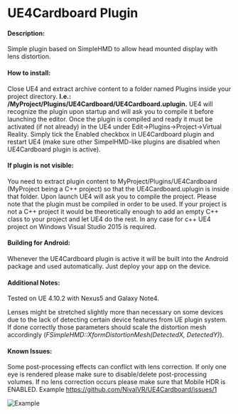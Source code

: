 # UE4Cardboard Plugin

#### Description:

Simple plugin based on SimpleHMD to allow head mounted display with lens distortion. 

#### How to install:

Close UE4 and extract archive content to a folder named Plugins inside your project directory. 
**I.e.: /MyProject/Plugins/UE4Cardboard/UE4Cardboard.uplugin.** UE4 will recognize the plugin upon startup and will ask you to compile it before launching the editor. Once the plugin is compiled and ready it must be
activated (if not already) in the UE4 under Edit->Plugins->Project->Virtual Reality. Simply tick the Enabled checkbox in UE4Cardboard plugin and restart UE4 
(make sure other SimpelHMD-like plugins are disabled when UE4Cardboard plugin is active).

#### If plugin is not visible:
You need to extract plugin content to MyProject/Plugins/UE4Cardboard (MyProject being a C++ project) so that the UE4Cardboard.uplugin is inside that folder. Upon launch UE4 will ask you to compile the project. Please note that the plugin must be compiled in order to be used. If your project is not a C++ project it would be theoretically enough to add an empty C++ class to your project and let UE4 do the rest. In any case for c++ UE4 project on Windows Visual Studio 2015 is required.

#### Building for Android:

Whenever the UE4Cardboard plugin is active it will be built into the Android package and used automatically. Just deploy your app on the device.

#### Additional Notes:

Tested on UE 4.10.2 with Nexus5 and Galaxy Note4.

Lenses might be stretched slightly more than necessary on some devices due to the lack of detecting certain device features from UE plugin system. If done correctly those parameters should scale the distortion mesh accordingly (*FSimpleHMD::XformDistortionMesh(DetectedX, DetectedY)*).

#### Known Issues:
Some post-processing effects can conflict with lens correction. If only one eye is rendered please make sure to disable/delete post-processing volumes. If no lens correction occurs please make sure that Mobile HDR is ENABLED. Example https://github.com/NivalVR/UE4Cardboard/issues/1

![Example](http://i.imgur.com/hufwLqR.jpg "Example")
